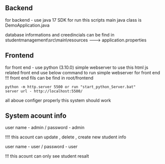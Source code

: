 Backend
------------------------
for backend - use java 17 SDK for run this scripts
main java class is DemoApplication.java

database informations and creedincials can be find in 
studentmanagement\src\main\resources ---> application.properties

Frontend
------------------------
for front end - use python (3.10.0) simple webserver to use this html js related front end
use below command to run simple webserver for front end
!!! front end fils can be find in root/frontend

    python -m http.server 5500 or run "start_python_Server.bat"
    server url - http://localhost:5500/

all aboue configer properly this system should work

System acount info
-----------------------------------------------------------

user name - admin / password - admin 

!!!! this acount can update , delete , create new student info

user name - user / password - user 

!!! this acount can only see student resalt 

